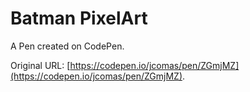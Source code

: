 # Batman PixelArt

A Pen created on CodePen.

Original URL: [https://codepen.io/jcomas/pen/ZGmjMZ](https://codepen.io/jcomas/pen/ZGmjMZ).

